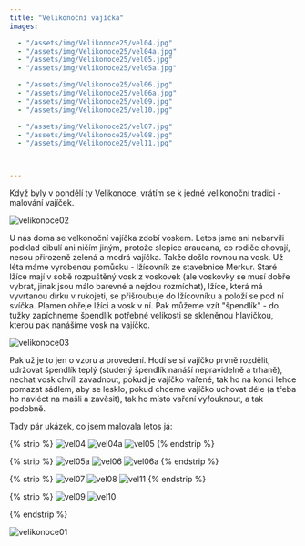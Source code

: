 ```yaml
---
title: "Velikonoční vajíčka"
images:

  - "/assets/img/Velikonoce25/vel04.jpg"
  - "/assets/img/Velikonoce25/vel04a.jpg"
  - "/assets/img/Velikonoce25/vel05.jpg"
  - "/assets/img/Velikonoce25/vel05a.jpg"

  - "/assets/img/Velikonoce25/vel06.jpg"
  - "/assets/img/Velikonoce25/vel06a.jpg"
  - "/assets/img/Velikonoce25/vel09.jpg"
  - "/assets/img/Velikonoce25/vel10.jpg"

  - "/assets/img/Velikonoce25/vel07.jpg"
  - "/assets/img/Velikonoce25/vel08.jpg"
  - "/assets/img/Velikonoce25/vel11.jpg"



---
```


<!--begin_excerpt-->

Když byly v pondělí ty Velikonoce, vrátím se k jedné velikonoční tradici - malování vajíček. 
<!--end_excerpt-->

![velikonoce02](/assets/img/Velikonoce25/vel02.jpg)

U nás doma se velkonoční vajíčka zdobí voskem. Letos jsme ani nebarvili podklad cibulí ani ničím jiným, protože slepice araucana, co rodiče chovají, nesou přirozeně zelená a modrá vajíčka. Takže došlo rovnou na vosk. 
Už léta máme vyrobenou pomůcku - lžícovník ze stavebnice Merkur. Staré lžíce mají v sobě rozpuštěný vosk z voskovek (ale voskovky se musí dobře vybrat, jinak jsou málo barevné a nejdou rozmíchat), lžíce, která má vyvrtanou dírku v rukojeti, se přišroubuje do lžícovníku a položí se pod ní svíčka. Plamen ohřeje lžíci a vosk v ní. Pak můžeme vzít "špendlík" - do tužky zapíchneme špendlík potřebné velikosti se skleněnou hlavičkou, kterou pak nanášíme vosk na vajíčko. 

![velikonoce03](/assets/img/Velikonoce25/vel03.jpg)

Pak už je to jen o vzoru a provedení. Hodí se si vajíčko prvně rozdělit, udržovat špendlík teplý (studený špendlík nanáší nepravidelně a trhaně), nechat vosk chvíli zavadnout, pokud je vajíčko vařené, tak ho na konci lehce pomazat sádlem, aby se lesklo, pokud chceme vajíčko uchovat déle (a třeba ho navléct na mašli a zavěsit), tak ho místo vaření vyfouknout, a tak podobně. 

Tady pár ukázek, co jsem malovala letos já: 

{% strip %}
![vel04](/assets/img/Velikonoce25/vel04.jpg)
![vel04a](/assets/img/Velikonoce25/vel04a.jpg)
![vel05](/assets/img/Velikonoce25/vel05.jpg)
{% endstrip %}

{% strip %}
![vel05a](/assets/img/Velikonoce25/vel05a.jpg)
![vel06](/assets/img/Velikonoce25/vel06.jpg)
![vel06a](/assets/img/Velikonoce25/vel06a.jpg)
{% endstrip %} 

{% strip %}
![vel07](/assets/img/Velikonoce25/vel07.jpg)
![vel08](/assets/img/Velikonoce25/vel08.jpg)
![vel11](/assets/img/Velikonoce25/vel11.jpg)
{% endstrip %}

{% strip %}
![vel09](/assets/img/Velikonoce25/vel09.jpg)
![vel10](/assets/img/Velikonoce25/vel10.jpg)
<!-- br -->
{% endstrip %}

![velikonoce01](/assets/img/Velikonoce25/vel01.jpg)